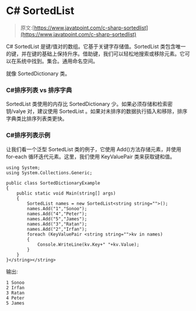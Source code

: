 # C# SortedList

> 原文:[https://www.javatpoint.com/c-sharp-sortedlist](https://www.javatpoint.com/c-sharp-sortedlist)

C# SortedList <tkey tvalue="">是键/值对的数组。它基于关键字存储值。SortedList <tkey tvalue="">类包含唯一的键，并在键的基础上保持升序。借助键，我们可以轻松地搜索或移除元素。它可以在系统中找到。集合。通用命名空间。</tkey></tkey>

就像 SortedDictionary <tkey tvalue="">类。</tkey>

### C#排序列表 <tkey tvalue="">vs 排序字典</tkey>

SortedList <tkey tvalue="">类使用的内存比 SortedDictionary <tkey tvalue="">少。如果必须存储和检索密钥/valye 对，建议使用 SortedList <tkey tvalue="">。如果对未排序的数据执行插入和移除，排序字典<tkey tvalue="">类比排序列表<tkey tvalue="">类更快。</tkey></tkey></tkey></tkey></tkey>

### C#排序列表<tkey tvalue="">示例</tkey>

让我们看一个泛型 SortedList <tkey tvalue="">类的例子，它使用 Add()方法存储元素，并使用 for-each 循环迭代元素。这里，我们使用 KeyValuePair 类来获取键和值。</tkey>

```
using System;
using System.Collections.Generic;

public class SortedDictionaryExample
{
    public static void Main(string[] args)
    {
        SortedList names = new SortedList<string string="">();
        names.Add("1","Sonoo");  
        names.Add("4","Peter");  
        names.Add("5","James");  
        names.Add("3","Ratan");  
        names.Add("2","Irfan");  
        foreach (KeyValuePair <string string="">kv in names)
        {
            Console.WriteLine(kv.Key+" "+kv.Value);
        }
    }
}</string></string> 
```

输出:

```
1 Sonoo
2 Irfan
3 Ratan
4 Peter
5 James

```